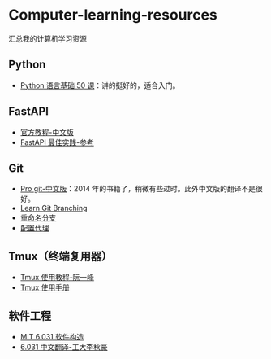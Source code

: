 # Computer-learning-resources
汇总我的计算机学习资源

## Python

- [Python 语言基础 50 课](https://github.com/jackfrued/Python-Core-50-Courses/tree/master)：讲的挺好的，适合入门。

## FastAPI

- [官方教程-中文版](https://fastapi.tiangolo.com/zh/tutorial/)
- [FastAPI 最佳实践-参考](https://github.com/zhanymkanov/fastapi-best-practices)

## Git

- [Pro git-中文版](https://git-scm.com/book/zh/v2)：2014 年的书籍了，稍微有些过时。此外中文版的翻译不是很好。
- [Learn Git Branching](https://learngitbranching.js.org/?locale=zh_CN)
- [重命名分支](https://www.freecodecamp.org/chinese/news/git-rename-branch-how-to-change-a-local-branch-name/)
- [配置代理]()
## Tmux（终端复用器）

- [Tmux 使用教程-阮一峰](https://www.ruanyifeng.com/blog/2019/10/tmux.html)
- [Tmux 使用手册](https://louiszhai.github.io/2017/09/30/tmux/)

## 软件工程

- [MIT 6.031 软件构造](https://web.mit.edu/6.031/www/sp21/)
- [6.031 中文翻译-工大李秋豪](https://www.cnblogs.com/liqiuhao/category/1167752.html)
